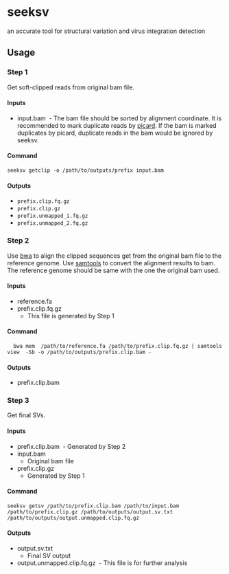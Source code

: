 # seeksv
an accurate tool for structural variation and virus integration detection

## Usage
### Step 1
Get soft-clipped reads from original bam file. 
#### Inputs
- input.bam
  - The bam file should be sorted by alignment coordinate. It is recommended to mark duplicate reads by [picard](https://broadinstitute.github.io/picard/index.html). If the bam is marked duplicates by picard, duplicate reads in the bam would be ignored by seeksv.
#### Command
```
seeksv getclip -o /path/to/outputs/prefix input.bam
```
#### Outputs
- `prefix.clip.fq.gz`
- `prefix.clip.gz`
- `prefix.unmapped_1.fq.gz`
- `prefix.unmapped_2.fq.gz`

### Step 2
Use [bwa](http://bio-bwa.sourceforge.net/) to align the clipped sequences get from the original bam file to the reference genome. Use [samtools](http://samtools.sourceforge.net/) to convert the alignment results to bam. The reference genome should be same with the one the original bam used. 
#### Inputs
- reference.fa
- prefix.clip.fq.gz
  - This file is generated by Step 1
#### Command
```
  bwa mem  /path/to/reference.fa /path/to/prefix.clip.fq.gz | samtools view  -Sb -o /path/to/outputs/prefix.clip.bam -
```
#### Outputs
- prefix.clip.bam

### Step 3
Get final SVs.
#### Inputs
- prefix.clip.bam
  - Generated by Step 2
- input.bam
  - Original bam file
- prefix.clip.gz
  - Generated by Step 1

#### Command
```
seeksv getsv /path/to/prefix.clip.bam /path/to/input.bam /path/to/prefix.clip.gz /path/to/outputs/output.sv.txt /path/to/outputs/output.unmapped.clip.fq.gz
```
#### Outputs
- output.sv.txt
  - Final SV output
- output.unmapped.clip.fq.gz
  - This file is for further analysis

